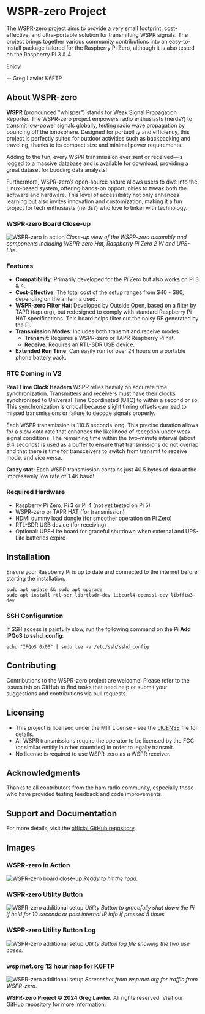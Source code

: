 # WSPR-zero Project

The WSPR-zero project aims to provide a very small footprint, cost-effective, and ultra-portable solution for transmitting WSPR signals.
The project brings together various community contributions into an easy-to-install package tailored for the Raspberry Pi Zero, although it is also tested on the Raspberry Pi 3 & 4.

Enjoy!

-- Greg Lawler K6FTP

## About WSPR-zero

**WSPR** (pronounced "whisper") stands for Weak Signal Propagation Reporter. 
The WSPR-zero project empowers radio enthusiasts (nerds?) to transmit low-power signals globally, testing radio wave propagation by bouncing off the ionosphere. Designed for portability and efficiency, this project is perfectly suited for outdoor activities such as backpacking and traveling, thanks to its compact size and minimal power requirements.

Adding to the fun, every WSPR transmission ever sent or received—is logged to a massive database and is available for download, providing a great dataset for budding data analysts!

Furthermore, WSPR-zero’s open-source nature allows users to dive into the Linux-based system, offering hands-on opportunities to tweak both the software and hardware. This level of accessibility not only enhances learning but also invites innovation and customization, making it a fun project for tech enthusiasts (nerds?) who love to tinker with technology.

### WSPR-zero Board Close-up
![WSPR-zero in action](images/IMG_9252.jpg "WSPR-zero in Action")
*Close-up view of the WSPR-zero assembly and components including WSPR-zero Hat, Raspberry Pi Zero 2 W and UPS-Lite.*

### Features

- **Compatibility**: Primarily developed for the Pi Zero but also works on Pi 3 & 4.
- **Cost-Effective**: The total cost of the setup ranges from $40 - $80, depending on the antenna used.
- **WSPR-zero Filter Hat**: Developed by Outside Open, based on a filter by TAPR (tapr.org), but redesigned to comply with standard Raspberry Pi HAT specifications. This board helps filter out the noisy RF generated by the Pi.
- **Transmission Modes**: Includes both transmit and receive modes.
  - **Transmit**: Requires a WSPR-zero or TAPR Reapberry Pi hat.
  - **Receive**: Requires an RTL-SDR USB device.
- **Extended Run Time**: Can easily run for over 24 hours on a portable phone battery pack.

### RTC Coming in V2
**Real Time Clock Headers**
WSPR relies heavily on accurate time synchronization. Transmitters and receivers must have their clocks synchronized to Universal Time Coordinated (UTC) to within a second or so. This synchronization is critical because slight timing offsets can lead to missed transmissions or failure to decode signals properly.

Each WSPR transmission is 110.6 seconds long. This precise duration allows for a slow data rate that enhances the likelihood of reception under weak signal conditions. The remaining time within the two-minute interval (about 9.4 seconds) is used as a buffer to ensure that transmissions do not overlap and that there is time for transceivers to switch from transmit to receive mode, and vice versa.

**Crazy stat:** Each WSPR transmission contains just 40.5 bytes of data at the impressively low rate of 1.46 baud!

### Required Hardware

- Raspberry Pi Zero, Pi 3 or Pi 4 (not yet tested on Pi 5)
- WSPR-zero or TAPR HAT (for transmission)
- HDMI dummy load dongle (for smoother operation on Pi Zero)
- RTL-SDR USB device (for receiving)
- Optional: UPS-Lite board for graceful shutdown when external and UPS-Lite batteries expire

## Installation

Ensure your Raspberry Pi is up to date and connected to the internet before starting the installation.
```
sudo apt update && sudo apt upgrade
sudo apt install rtl-sdr librtlsdr-dev libcurl4-openssl-dev libfftw3-dev
```
### SSH Configuration
If SSH access is painfully slow, run the following command on the Pi
**Add IPQoS to sshd_config**:
```
echo "IPQoS 0x00" | sudo tee -a /etc/ssh/sshd_config
```

## Contributing

Contributions to the WSPR-zero project are welcome! Please refer to the issues tab on GitHub to find tasks that need help or submit your suggestions and contributions via pull requests.

## Licensing

- This project is licensed under the MIT License - see the [LICENSE](LICENSE) file for details.
- All WSPR transmissions require the operator to be licensed by the FCC (or similar entitiy in other countries) in order to legally transmit.
- No license is required to use WSPR-zero as a WSPR receiver.

## Acknowledgments

Thanks to all contributors from the ham radio community, especially those who have provided testing feedback and code improvements.

## Support and Documentation

For more details, visit the [official GitHub repository](https://github.com/zinkwazi/wspr-zero).

## Images

### WSPR-zero in Action
![WSPR-zero board close-up](images/IMG_9264.jpg "WSPR-zero Board Mobile with Battery")
*Ready to hit the road.*

### WSPR-zero Utility Button
![WSPR-zero additional setup](images/IMG_9275.jpg "WSPR-zero Button")
*Utility Button to gracefully shut down the Pi if held for 10 seconds or post internal IP info if pressed 5 times.*

### WSPR-zero Utility Button Log
![WSPR-zero additional setup](images/Screenshot-utility-button-log.png "WSPR-zero log")
*Utility Button log file showing the two use cases.*

### wsprnet.org 12 hour map for K6FTP
![WSPR-zero additional setup](images/Screenshot-map.png "WSPR-zero map")
*Screenshot from wsprnet.org for traffic from WSPR-zero.*


**WSPR-zero Project © 2024 Greg Lawler.** All rights reserved. Visit our [GitHub repository](https://github.com/zinkwazi/wspr-zero) for more information.
